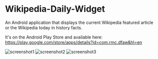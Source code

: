 Wikipedia-Daily-Widget
======================

An Android application that displays the current Wikipedia featured article or the Wikipedia today in history facts.

It's on the Android Play Store and available here: https://play.google.com/store/apps/details?id=com.rmc.dfaw&hl=en

<img src="https://ryanmcconville.com/static/images/wdw1.png" alt="screenshot1"/>
<img src="https://ryanmcconville.com/static/images/wdw2.png" alt="screenshot2"/>
<img src="https://ryanmcconville.com/static/images/wdw3.png" alt="screenshot3"/>

